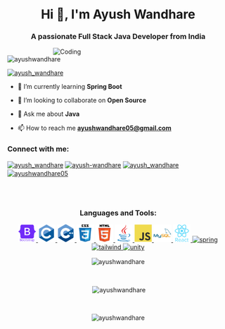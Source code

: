 <h1 align="center">Hi 👋, I'm Ayush Wandhare</h1>
<h3 align="center">A passionate Full Stack Java Developer from India</h3>
<img align="right" alt="Coding" width="400" src="https://media3.giphy.com/media/v1.Y2lkPTc5MGI3NjExNzh0dmx0OGZ2anNsaTFkMzBtczdydnV1aXd0ZzN6cW5vdWM1N2RlMiZlcD12MV9pbnRlcm5hbF9naWZfYnlfaWQmY3Q9Zw/qgQUggAC3Pfv687qPC/giphy.gif">

<p align="left"> <img src="https://komarev.com/ghpvc/?username=ayushwandhare&label=Profile%20views&color=0e75b6&style=flat" alt="ayushwandhare" /> </p>

<p align="left"> <a href="https://twitter.com/ayush_wandhare" target="blank"><img src="https://img.shields.io/twitter/follow/ayush_wandhare?logo=twitter&style=for-the-badge" alt="ayush_wandhare" /></a> </p>

- 🌱 I’m currently learning **Spring Boot**

- 👯 I’m looking to collaborate on **Open Source**

- 💬 Ask me about **Java**

- 📫 How to reach me **ayushwandhare05@gmail.com**

<h3 align="left">Connect with me:</h3>
<p align="left">
<a href="https://twitter.com/ayush_wandhare" target="blank"><img align="center" src="https://raw.githubusercontent.com/rahuldkjain/github-profile-readme-generator/master/src/images/icons/Social/twitter.svg" alt="ayush_wandhare" height="30" width="40" /></a>
<a href="https://linkedin.com/in/ayush-wandhare" target="blank"><img align="center" src="https://raw.githubusercontent.com/rahuldkjain/github-profile-readme-generator/master/src/images/icons/Social/linked-in-alt.svg" alt="ayush-wandhare" height="30" width="40" /></a>
<a href="https://instagram.com/ayush_wandhare" target="blank"><img align="center" src="https://raw.githubusercontent.com/rahuldkjain/github-profile-readme-generator/master/src/images/icons/Social/instagram.svg" alt="ayush_wandhare" height="30" width="40" /></a>
<a href="https://www.hackerrank.com/ayushwandhare05" target="blank"><img align="center" src="https://raw.githubusercontent.com/rahuldkjain/github-profile-readme-generator/master/src/images/icons/Social/hackerrank.svg" alt="ayushwandhare05" height="30" width="40" /></a>
</p>
<br>
<br>

<h3 align="center">Languages and Tools:</h3>
<p align="center"> <a href="https://getbootstrap.com" target="_blank" rel="noreferrer"> <img src="https://raw.githubusercontent.com/devicons/devicon/master/icons/bootstrap/bootstrap-plain-wordmark.svg" alt="bootstrap" width="40" height="40"/> </a> <a href="https://www.cprogramming.com/" target="_blank" rel="noreferrer"> <img src="https://raw.githubusercontent.com/devicons/devicon/master/icons/c/c-original.svg" alt="c" width="40" height="40"/> </a> <a href="https://www.w3schools.com/cpp/" target="_blank" rel="noreferrer"> <img src="https://raw.githubusercontent.com/devicons/devicon/master/icons/cplusplus/cplusplus-original.svg" alt="cplusplus" width="40" height="40"/> </a> <a href="https://www.w3schools.com/css/" target="_blank" rel="noreferrer"> <img src="https://raw.githubusercontent.com/devicons/devicon/master/icons/css3/css3-original-wordmark.svg" alt="css3" width="40" height="40"/> </a> <a href="https://www.w3.org/html/" target="_blank" rel="noreferrer"> <img src="https://raw.githubusercontent.com/devicons/devicon/master/icons/html5/html5-original-wordmark.svg" alt="html5" width="40" height="40"/> </a> <a href="https://www.java.com" target="_blank" rel="noreferrer"> <img src="https://raw.githubusercontent.com/devicons/devicon/master/icons/java/java-original.svg" alt="java" width="40" height="40"/> </a> <a href="https://developer.mozilla.org/en-US/docs/Web/JavaScript" target="_blank" rel="noreferrer"> <img src="https://raw.githubusercontent.com/devicons/devicon/master/icons/javascript/javascript-original.svg" alt="javascript" width="40" height="40"/> </a> <a href="https://www.mysql.com/" target="_blank" rel="noreferrer"> <img src="https://raw.githubusercontent.com/devicons/devicon/master/icons/mysql/mysql-original-wordmark.svg" alt="mysql" width="40" height="40"/> </a> <a href="https://reactjs.org/" target="_blank" rel="noreferrer"> <img src="https://raw.githubusercontent.com/devicons/devicon/master/icons/react/react-original-wordmark.svg" alt="react" width="40" height="40"/> </a> <a href="https://spring.io/" target="_blank" rel="noreferrer"> <img src="https://www.vectorlogo.zone/logos/springio/springio-icon.svg" alt="spring" width="40" height="40"/> </a> <a href="https://tailwindcss.com/" target="_blank" rel="noreferrer"> <img src="https://www.vectorlogo.zone/logos/tailwindcss/tailwindcss-icon.svg" alt="tailwind" width="40" height="40"/> </a> <a href="https://unity.com/" target="_blank" rel="noreferrer"> <img src="https://www.vectorlogo.zone/logos/unity3d/unity3d-icon.svg" alt="unity" width="40" height="40"/> </a> </p>


<p align="center"><img align="center" src="https://github-readme-stats.vercel.app/api/top-langs?username=ayushwandhare&show_icons=true&locale=en&layout=compact" alt="ayushwandhare" /></p>
<br>


<p align="center">&nbsp;<img align="center" src="https://github-readme-stats.vercel.app/api?username=ayushwandhare&show_icons=true&locale=en" alt="ayushwandhare" /></p>
<br>

<p align="center"><img align="center" src="https://github-readme-streak-stats.herokuapp.com/?user=ayushwandhare&" alt="ayushwandhare" /></p>
